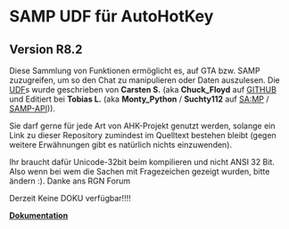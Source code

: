 SAMP UDF für AutoHotKey
=======================
Version R8.2
----------
Diese Sammlung von Funktionen ermöglicht es, auf GTA bzw. SAMP zuzugreifen, um so den Chat zu manipulieren oder Daten auszulesen.
Die [UDF](http://de.wikipedia.org/wiki/User_Defined_Function)s wurde geschrieben von **Carsten S.** (aka **Chuck_Floyd** auf [GITHUB](https://github.com/FrozenBrain/) und Editiert bei **Tobias L.** (aka **Monty_Python** / **Suchty112** auf [SA:MP](http://sa-mp.de) / [SAMP-API](http://forum.samp-api.net))).


Sie darf gerne für jede Art von AHK-Projekt genutzt werden, solange ein Link zu dieser Repository zumindest im Quelltext bestehen bleibt (gegen weitere Erwähnungen gibt es natürlich nichts einzuwenden).

Ihr braucht dafür  Unicode-32bit beim kompilieren und nicht ANSI 32 Bit. Also wenn bei wem die Sachen mit Fragezeichen gezeigt wurden, bitte ändern :). Danke ans RGN Forum 

Derzeit Keine DOKU verfügbar!!!!

**[Dokumentation](https://github.com/FrozenBrain/SAMP-UDF-for-AutoHotKey/wiki)**
